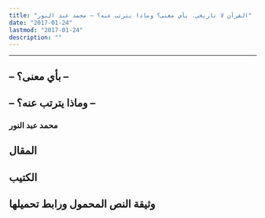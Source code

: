 ```yaml
---
title: "القرآن لا تاريخي. بأي معنى؟ وماذا يترتب عنه؟ – محمد عبد النور"
date: "2017-01-24"
lastmod: "2017-01-24"
description: ""
---
```

****

## **– بأي معنى؟ –**

## **– وماذا يترتب عنه؟ –**

### محمد عبد النور

## المقال

## الكتيب

## وثيقة النص المحمول ورابط تحميلها

###